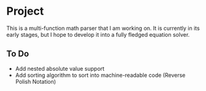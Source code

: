 # Project 

This is a multi-function math parser that I am working on. It is currently in its early stages, but I hope to develop it into a fully fledged equation solver.

## To Do
- Add nested absolute value support
- Add sorting algorithm to sort into machine-readable code (Reverse Polish Notation)
